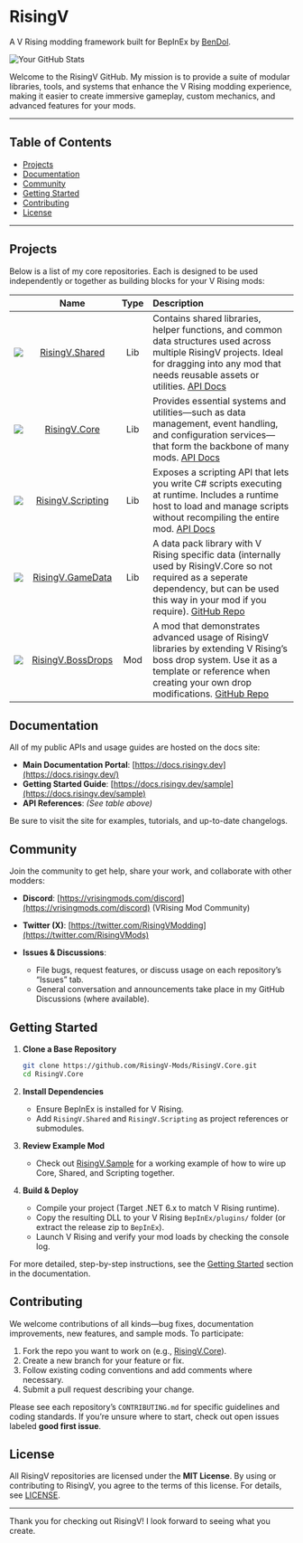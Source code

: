 # RisingV

A V Rising modding framework built for BepInEx by [BenDol](https://github.com/BenDol).

![Your GitHub Stats](https://github-readme-stats.vercel.app/api?username=BenDol&show_icons=true&theme=dark)

Welcome to the RisingV GitHub. My mission is to provide a suite of modular libraries, tools, and systems that enhance the V Rising modding experience, making it easier to create immersive gameplay, custom mechanics, and advanced features for your mods.

---

## Table of Contents

* [Projects](#projects)
* [Documentation](#documentation)
* [Community](#community)
* [Getting Started](#getting-started)
* [Contributing](#contributing)
* [License](#license)

---

## Projects

Below is a list of my core repositories. Each is designed to be used independently or together as building blocks for your V Rising mods:

|      | Name | Type | Description |
|:----:|:----:|:----:|:------------|
| [![](https://github.com/RisingV-Mods/RisingV.Shared/blob/main/assets/images/logo_50.png?raw=true)](https://github.com/RisingV-Mods/RisingV.Shared) | [RisingV.Shared](https://github.com/RisingV-Mods/RisingV.Shared) | Lib | Contains shared libraries, helper functions, and common data structures used across multiple RisingV projects. Ideal for dragging into any mod that needs reusable assets or utilities. [API Docs](https://docs.risingv.dev/shared/api/RisingV.Shared.html) |
| [![](https://github.com/RisingV-Mods/RisingV.Core/blob/main/assets/images/logo_50.png?raw=true)](https://github.com/RisingV-Mods/RisingV.Core) | [RisingV.Core](https://github.com/RisingV-Mods/RisingV.Core) | Lib | Provides essential systems and utilities—such as data management, event handling, and configuration services—that form the backbone of many mods. [API Docs](https://docs.risingv.dev/core/api/RisingV.Core.html) | Lib |
| [![](https://github.com/RisingV-Mods/RisingV.Scripting/blob/main/assets/images/logo_50.png?raw=true)](https://github.com/RisingV-Mods/RisingV.Scripting) | [RisingV.Scripting](https://github.com/RisingV-Mods/RisingV.Scripting) | Lib | Exposes a scripting API that lets you write C# scripts executing at runtime. Includes a runtime host to load and manage scripts without recompiling the entire mod. [API Docs](https://docs.risingv.dev/scripting/api/RisingV.Scripting.html) |
| [![](https://github.com/RisingV-Mods/RisingV.GameData/blob/main/assets/images/logo_50.png?raw=true)](https://github.com/RisingV-Mods/RisingV.GameData) | [RisingV.GameData](https://github.com/RisingV-Mods/RisingV.GameData) | Lib | A data pack library with V Rising specific data (internally used by RisingV.Core so not required as a seperate dependency, but can be used this way in your mod if you require). [GitHub Repo](https://github.com/BenDol/RisingV.GameData) |
| [![](https://github.com/RisingV-Mods/RisingV.BossDrops/blob/main/assets/images/logo_50.png?raw=true)](https://github.com/RisingV-Mods/RisingV.BossDrops) | [RisingV.BossDrops](https://github.com/RisingV-Mods/RisingV.BossDrops) | Mod | A mod that demonstrates advanced usage of RisingV libraries by extending V Rising’s boss drop system. Use it as a template or reference when creating your own drop modifications. [GitHub Repo](https://github.com/BenDol/RisingV.BossDrops) |

## Documentation

All of my public APIs and usage guides are hosted on the docs site:

* **Main Documentation Portal**: [https://docs.risingv.dev](https://docs.risingv.dev/)
* **Getting Started Guide**: [https://docs.risingv.dev/sample](https://docs.risingv.dev/sample)
* **API References**: _(See table above)_

Be sure to visit the site for examples, tutorials, and up-to-date changelogs.

## Community

Join the community to get help, share your work, and collaborate with other modders:

* **Discord**: [https://vrisingmods.com/discord](https://vrisingmods.com/discord) (VRising Mod Community)
* **Twitter (X)**: [https://twitter.com/RisingVModding](https://twitter.com/RisingVMods)
* **Issues & Discussions**:

  * File bugs, request features, or discuss usage on each repository’s “Issues” tab.
  * General conversation and announcements take place in my GitHub Discussions (where available).

## Getting Started

1. **Clone a Base Repository**

   ```bash
   git clone https://github.com/RisingV-Mods/RisingV.Core.git
   cd RisingV.Core
   ```
2. **Install Dependencies**

   * Ensure BepInEx is installed for V Rising.
   * Add `RisingV.Shared` and `RisingV.Scripting` as project references or submodules.
3. **Review Example Mod**

   * Check out [RisingV.Sample](https://github.com/RisingV-Mods/RisingV.Sample) for a working example of how to wire up Core, Shared, and Scripting together.
4. **Build & Deploy**

   * Compile your project (Target .NET 6.x to match V Rising runtime).
   * Copy the resulting DLL to your V Rising `BepInEx/plugins/` folder (or extract the release zip to `BepInEx`).
   * Launch V Rising and verify your mod loads by checking the console log.

For more detailed, step-by-step instructions, see the [Getting Started](https://docs.risingv.dev/sample) section in the documentation.

## Contributing

We welcome contributions of all kinds—bug fixes, documentation improvements, new features, and sample mods. To participate:

1. Fork the repo you want to work on (e.g., [RisingV.Core](https://github.com/RisingV-Mods/RisingV.Core)).
2. Create a new branch for your feature or fix.
3. Follow existing coding conventions and add comments where necessary.
4. Submit a pull request describing your change.

Please see each repository’s `CONTRIBUTING.md` for specific guidelines and coding standards. If you’re unsure where to start, check out open issues labeled **good first issue**.

## License

All RisingV repositories are licensed under the **MIT License**. By using or contributing to RisingV, you agree to the terms of this license. For details, see [LICENSE](https://github.com/BenDol/RisingV.Core/blob/main/LICENSE).

---

Thank you for checking out RisingV! I look forward to seeing what you create.
